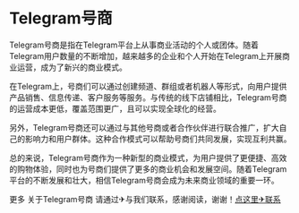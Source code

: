 # Telegram号商

Telegram号商是指在Telegram平台上从事商业活动的个人或团体。随着Telegram用户数量的不断增加，越来越多的企业和个人开始在Telegram上开展商业运营，成为了新兴的商业模式。

在Telegram上，号商们可以通过创建频道、群组或者机器人等形式，向用户提供产品销售、信息传递、客户服务等服务。与传统的线下店铺相比，Telegram号商的运营成本更低，覆盖范围更广，且可以实现全球化的经营。

另外，Telegram号商还可以通过与其他号商或者合作伙伴进行联合推广，扩大自己的影响力和用户群体。这种合作模式可以帮助号商们共同发展，实现互利共赢。

总的来说，Telegram号商作为一种新型的商业模式，为用户提供了更便捷、高效的购物体验，同时也为号商们提供了更多的商业机会和发展空间。随着Telegram平台的不断发展和壮大，相信Telegram号商会成为未来商业领域的重要一环。

更多 关于Telegram号商 请通过✈与我们联系，感谢阅读，谢谢！[点这里✈联系](https://ss.k02.cc)